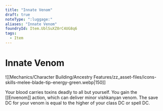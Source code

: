 ```yaml
---
title: "Innate Venom"
draft: true
noteType: ":luggage:"
aliases: "Innate Venom"
foundryId: Item.UblSuXZ0rC4UG8q6
tags:
  - Item
---
```


# Innate Venom
![[Mechanics/Character Building/Ancestry Features/zz_asset-files/icons-skills-melee-blade-tip-energy-green.webp|150]]

Your blood carries toxins deadly to all but yourself. You gain the [[Envenom]] action, which can deliver minor vishkanyan venom. The save DC for your venom is equal to the higher of your class DC or spell DC.
